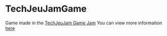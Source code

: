 # TechJeuJamGame
Game made in the [TechJeuJam Game Jam](https://itch.io/jam/techjeux)
You can view more information [here](https://demomaker.itch.io/theconnecting)

